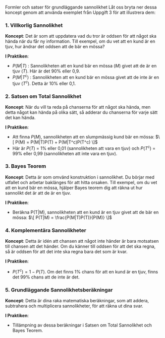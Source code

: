 Formler och satser för grundläggande sannolikhet
Låt oss bryta ner dessa koncept genom att använda exemplet från Uppgift 3 för att illustrera dem:

### 1. Villkorlig Sannolikhet
**Koncept**: Det är som att uppdatera vad du tror är oddsen för att något ska hända när du får ny information. Till exempel, om du vet att en kund är en tjuv, hur ändrar det oddsen att de bär en mössa?

**I Praktiken**:
- $P(M|T)$ : Sannolikheten att en kund bär en mössa $(M)$ givet att de är en tjuv $(T)$. Här är det 90% eller 0,9.
- $P(M|T^c)$ : Sannolikheten att en kund bär en mössa givet att de inte är en tjuv $(T^c)$. Detta är 10% eller 0,1.

### 2. Satsen om Total Sannolikhet
**Koncept**: När du vill ta reda på chanserna för att något ska hända, men detta något kan hända på olika sätt, så adderar du chanserna för varje sätt det kan hända.

**I Praktiken**:
- Att finna $P(M)$, sannolikheten att en slumpmässig kund bär en mössa:
  $\[ P(M) = P(M|T)P(T) + P(M|T^c)P(T^c) \]$
- Här är $P(T)$ = 1% eller 0,01 (sannolikheten att vara en tjuv) och $P(T^c)$ = 99% eller 0,99 (sannolikheten att inte vara en tjuv).

### 3. Bayes Teorem
**Koncept**: Detta är som omvänd konstruktion i sannolikhet. Du börjar med utfallet och arbetar baklänges för att hitta orsaken. Till exempel, om du vet att en kund bär en mössa, hjälper Bayes teorem dig att räkna ut hur sannolikt det är att de är en tjuv.

**I Praktiken**:
- Beräkna P(T|M), sannolikheten att en kund är en tjuv givet att de bär en mössa:
  $\[ P(T|M) = \frac{P(M|T)P(T)}{P(M)} \]$

### 4. Komplementära Sannolikheter
**Koncept**: Detta är idén att chansen att något inte händer är bara motsatsen till chansen att det händer. Om du känner till oddsen för att det ska regna, så är oddsen för att det inte ska regna bara det som är kvar.

**I Praktiken**:
- $P(T^c) = 1 - P(T)$. Om det finns 1% chans för att en kund är en tjuv, finns det 99% chans att de inte är det.

### 5. Grundläggande Sannolikhetsberäkningar
**Koncept**: Detta är dina raka matematiska beräkningar, som att addera, subtrahera och multiplicera sannolikheter, för att räkna ut dina svar.

**I Praktiken**:
- Tillämpning av dessa beräkningar i Satsen om Total Sannolikhet och Bayes Teorem.
